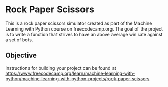 # Rock Paper Scissors

This is a rock paper scissors simulator created as part of the Machine Learning with Python course on freecodecamp.org. The goal of the project is to write a function that strives to have an above average win rate against a set of bots.

## Objective

Instructions for building your project can be found at https://www.freecodecamp.org/learn/machine-learning-with-python/machine-learning-with-python-projects/rock-paper-scissors
